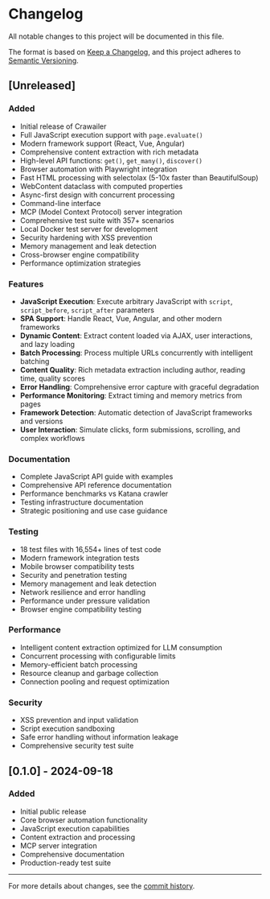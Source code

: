 # Changelog

All notable changes to this project will be documented in this file.

The format is based on [Keep a Changelog](https://keepachangelog.com/en/1.0.0/),
and this project adheres to [Semantic Versioning](https://semver.org/spec/v2.0.0.html).

## [Unreleased]

### Added
- Initial release of Crawailer
- Full JavaScript execution support with `page.evaluate()`
- Modern framework support (React, Vue, Angular)
- Comprehensive content extraction with rich metadata
- High-level API functions: `get()`, `get_many()`, `discover()`
- Browser automation with Playwright integration
- Fast HTML processing with selectolax (5-10x faster than BeautifulSoup)
- WebContent dataclass with computed properties
- Async-first design with concurrent processing
- Command-line interface
- MCP (Model Context Protocol) server integration
- Comprehensive test suite with 357+ scenarios
- Local Docker test server for development
- Security hardening with XSS prevention
- Memory management and leak detection
- Cross-browser engine compatibility
- Performance optimization strategies

### Features
- **JavaScript Execution**: Execute arbitrary JavaScript with `script`, `script_before`, `script_after` parameters
- **SPA Support**: Handle React, Vue, Angular, and other modern frameworks
- **Dynamic Content**: Extract content loaded via AJAX, user interactions, and lazy loading
- **Batch Processing**: Process multiple URLs concurrently with intelligent batching
- **Content Quality**: Rich metadata extraction including author, reading time, quality scores
- **Error Handling**: Comprehensive error capture with graceful degradation
- **Performance Monitoring**: Extract timing and memory metrics from pages
- **Framework Detection**: Automatic detection of JavaScript frameworks and versions
- **User Interaction**: Simulate clicks, form submissions, scrolling, and complex workflows

### Documentation
- Complete JavaScript API guide with examples
- Comprehensive API reference documentation
- Performance benchmarks vs Katana crawler
- Testing infrastructure documentation
- Strategic positioning and use case guidance

### Testing
- 18 test files with 16,554+ lines of test code
- Modern framework integration tests
- Mobile browser compatibility tests
- Security and penetration testing
- Memory management and leak detection
- Network resilience and error handling
- Performance under pressure validation
- Browser engine compatibility testing

### Performance
- Intelligent content extraction optimized for LLM consumption
- Concurrent processing with configurable limits
- Memory-efficient batch processing
- Resource cleanup and garbage collection
- Connection pooling and request optimization

### Security
- XSS prevention and input validation
- Script execution sandboxing
- Safe error handling without information leakage
- Comprehensive security test suite

## [0.1.0] - 2024-09-18

### Added
- Initial public release
- Core browser automation functionality
- JavaScript execution capabilities
- Content extraction and processing
- MCP server integration
- Comprehensive documentation
- Production-ready test suite

---

For more details about changes, see the [commit history](https://git.supported.systems/MCP/crawailer/commits/branch/main).